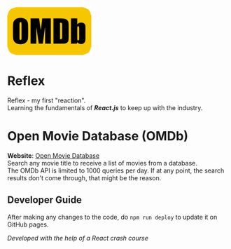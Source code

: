 <img src="public/logo192.png">

# Reflex
Reflex - my first "reaction".  
Learning the fundamentals of ***React.js*** to keep up with the industry.  

# Open Movie Database (OMDb)
**Website**: [Open Movie Database](https://votommy.github.io/Reflex/)  
Search any movie title to receive a list of movies from a database.  
The OMDb API is limited to 1000 queries per day. If at any point, the search results don't come through, that might be the reason.

## Developer Guide
After making any changes to the code, do `npm run deploy` to update it on GitHub pages.

*Developed with the help of a React crash course*
